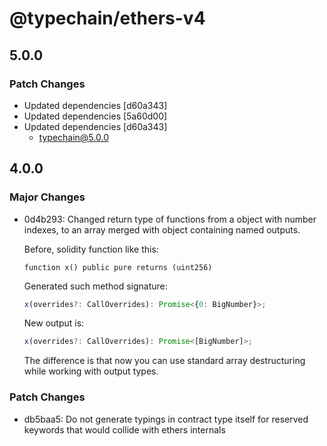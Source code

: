 # @typechain/ethers-v4

## 5.0.0

### Patch Changes

- Updated dependencies [d60a343]
- Updated dependencies [5a60d00]
- Updated dependencies [d60a343]
  - typechain@5.0.0

## 4.0.0

### Major Changes

- 0d4b293: Changed return type of functions from a object with number indexes, to an array merged with object containing
  named outputs.

  Before, solidity function like this:

  ```
  function x() public pure returns (uint256)
  ```

  Generated such method signature:

  ```typescript
  x(overrides?: CallOverrides): Promise<{0: BigNumber}>;
  ```

  New output is:

  ```typescript
  x(overrides?: CallOverrides): Promise<[BigNumber]>;
  ```

  The difference is that now you can use standard array destructuring while working with output types.

### Patch Changes

- db5baa5: Do not generate typings in contract type itself for reserved keywords that would collide with ethers
  internals
